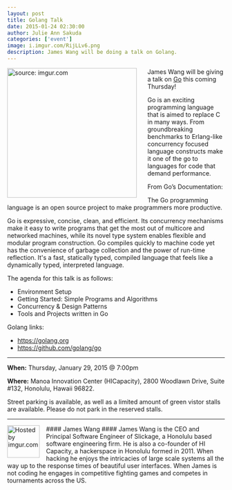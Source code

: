 ```yaml
---
layout: post
title: Golang Talk
date: 2015-01-24 02:30:00
author: Julie Ann Sakuda
categories: ['event']
image: i.imgur.com/RijLLv6.png
description: James Wang will be doing a talk on Golang.
---
```

<div style="float: left; margin-right: 15px; padding-right: 10px;" >
<a href="http://imgur.com/RijLLv6"><img src="http://i.imgur.com/RijLLv6.png" width="300" title="source: imgur.com" /></a>
</div>

James Wang will be giving a talk on <a href="https://golang.org">Go</a> this coming Thursday!

Go is an exciting programming language that is aimed to replace C in many ways. From groundbreaking benchmarks to Erlang-like concurrency focused language constructs make it one of the go to languages for code that demand performance.

From Go’s Documentation:

The Go programming language is an open source project to make programmers more productive.

Go is expressive, concise, clean, and efficient. Its concurrency mechanisms make it easy to write programs that get the most out of multicore and networked machines, while its novel type system enables flexible and modular program construction. Go compiles quickly to machine code yet has the convenience of garbage collection and the power of run-time reflection. It's a fast, statically typed, compiled language that feels like a dynamically typed, interpreted language.

The agenda for this talk is as follows:

* Environment Setup
* Getting Started: Simple Programs and Algorithms
* Concurrency & Design Patterns
* Tools and Projects written in Go

Golang links:

* <a href="https://golang.org">https://golang.org</a>
* <a href="https://github.com/golang/go">https://github.com/golang/go</a>

***

__When:__ Thursday, January 29, 2015 @ 7:00pm

__Where:__ Manoa Innovation Center (HICapacity), 2800 Woodlawn Drive, Suite #132, Honolulu, Hawaii 96822. 

Street parking is available, as well as a limited amount of green vistor stalls are available. Please do not park in the reserved stalls.

---
<div style="float: left; margin-right: 15px;">
<a href="http://imgur.com/zCMOHqZ"><img src="http://i.imgur.com/zCMOHqZ.jpg" width="75" title="Hosted by imgur.com" /></a>
</div>
#### James Wang ####
James Wang is the CEO and Principal Software Engineer of Slickage, a Honolulu based software engineering firm. He is also a co-founder of HI Capacity, a hackerspace in Honolulu formed in 2011. When hacking he enjoys the intricacies of large scale systems all the way up to the response times of beautiful user interfaces. When James is not coding he engages in competitive fighting games and competes in tournaments across the US.

<br style="clear:both" />